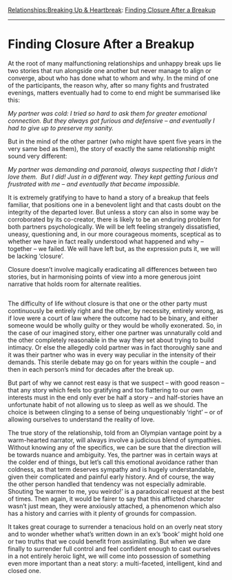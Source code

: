 [Relationships:](https://www.theschooloflife.com/thebookoflife/category/relationships/)[Breaking Up & Heartbreak](https://www.theschooloflife.com/thebookoflife/category/relationships/breaking-up-heartbreak/): [Finding Closure After a Breakup](https://www.theschooloflife.com/thebookoflife/finding-closure-after-a-breakup/)

* * *

# Finding Closure After a Breakup

At the root of many malfunctioning relationships and unhappy break ups lie two stories that run alongside one another but never manage to align or converge, about who has done what to whom and why. In the mind of one of the participants, the reason why, after so many fights and frustrated evenings, matters eventually had to come to end might be summarised like this:

_My partner was cold: I tried so hard to ask them for greater emotional connection. But they always got furious and defensive – and eventually I had to give up to preserve my sanity._

But in the mind of the other partner (who might have spent five years in the very same bed as them), the story of exactly the same relationship might sound very different:

_My partner was demanding and paranoid, always suspecting that I didn’t love them.&nbsp; But I did! Just in a different way. They kept getting furious and frustrated with me – and eventually that became impossible._

It is extremely gratifying to have to hand a story of a breakup that feels familiar, that positions one in a benevolent light and that casts doubt on the integrity of the departed lover. But unless a story can also in some way be corroborated by its co-creator, there is likely to be an enduring problem for both partners psychologically. We will be left feeling strangely dissatisfied, uneasy, questioning and, in our more courageous moments, sceptical as to whether we have in fact really understood what happened and why – together – we failed. We will have left but, as the expression puts it, we will be lacking ‘closure’.

Closure doesn’t involve magically eradicating all differences between two stories, but in harmonising points of view into a more generous joint narrative that holds room for alternate realities.&nbsp;

<figure class="aligncenter"><img src="https://www.theschooloflife.com/thebookoflife/wp-content/uploads/2019/11/pink-stand-1-1024x667.jpg" alt="" class="wp-image-23910" srcset="https://www.theschooloflife.com/thebookoflife/wp-content/uploads/2019/11/pink-stand-1-1024x667.jpg 1024w, https://www.theschooloflife.com/thebookoflife/wp-content/uploads/2019/11/pink-stand-1-300x196.jpg 300w, https://www.theschooloflife.com/thebookoflife/wp-content/uploads/2019/11/pink-stand-1-768x500.jpg 768w, https://www.theschooloflife.com/thebookoflife/wp-content/uploads/2019/11/pink-stand-1.jpg 1200w" sizes="(max-width: 1024px) 100vw, 1024px"></figure>

The difficulty of life without closure is that one or the other party must continuously be entirely right and the other, by necessity, entirely wrong, as if love were a court of law where the outcome had to be binary, and either someone would be wholly guilty or they would be wholly exonerated. So, in the case of our imagined story, either one partner was unnaturally cold and the other completely reasonable in the way they set about trying to build intimacy. Or else the allegedly cold partner was in fact thoroughly sane and it was their partner who was in every way peculiar in the intensity of their demands. This sterile debate may go on for years within the couple – and then in each person’s mind for decades after the break up.

But part of why we cannot rest easy is that we suspect – with good reason – that any story which feels too gratifying and too flattering to our own interests must in the end only ever be half a story – and half-stories have an unfortunate habit of not allowing us to sleep as well as we should. The choice is between clinging to a sense of being unquestionably ‘right’ – or of allowing ourselves to understand the reality of love.

The true story of the relationship, told from an Olympian vantage point by a warm-hearted narrator, will always involve a judicious blend of sympathies. Without knowing any of the specifics, we can be sure that the direction will be towards nuance and ambiguity. Yes, the partner was in certain ways at the colder end of things, but let’s call this emotional avoidance rather than coldness, as that term deserves sympathy and is hugely understandable, given their complicated and painful early history. And of course, the way the other person handled that tendency was not especially admirable. Shouting ‘be warmer to me, you weirdo!’ is a paradoxical request at the best of times. Then again, it would be fairer to say that this afflicted character wasn’t just mean, they were anxiously attached, a phenomenon which also has a history and carries with it plenty of grounds for compassion.

It takes great courage to surrender a tenacious hold on an overly neat story and to wonder whether what’s written down in an ex’s ‘book’ might hold one or two truths that we could benefit from assimilating. But when we dare finally to surrender full control and feel confident enough to cast ourselves in a not entirely heroic light, we will come into possession of something even more important than a neat story: a multi-faceted, intelligent, kind and closed one.
